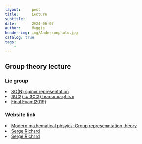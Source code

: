 ```yaml
---
layout:     post
title:      Lecture
subtitle:   
date:       2024-06-07
author:     Maggie
header-img: img/Andersonphoto.jpg
catalog: true
tags:
    - 
---
```



## Group theory lecture

### Lie group 


<li>
<a href="https://maggiexheuw.github.io/Group/King-Group_Theory_Lectures_Day_2.pdf">
SO(N) spinor representation 
</a></li>

<li>
<a href="https://maggiexheuw.github.io/Group/SML_Tom_Yesui.pdf">
SU(2) to SO(3) homomorphism
</a></li>


<li>
<a href="https://maggiexheuw.github.io/Group/GroupTheory_Final219(1).pdf">
Final Exam(2019)
</a></li>



### Website link

<li><a href="http://mf23.web.rice.edu/"> 
Modern mathematical phsyics: Group represemntation theory
</a></li>

<li><a href="https://www.math.nagoya-u.ac.jp/~richard/"> 
Serge Richard
</a></li>

<li><a href="https://qchu.wordpress.com/2011/02/05/so3-and-su2/"> 
Serge Richard
</a></li>

